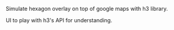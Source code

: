 Simulate hexagon overlay on top of google maps with h3 library.

UI to play with h3's API for understanding.